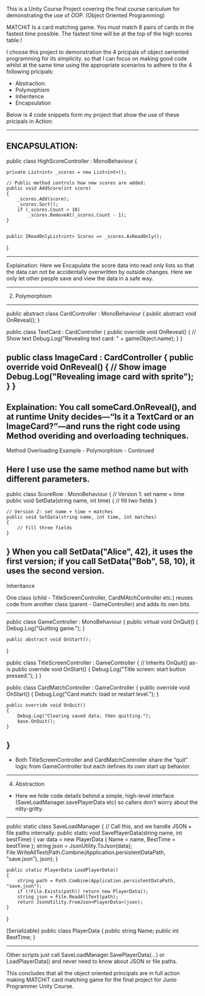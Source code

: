 This is a Unity Course Project covering the final course cariculum for demonstrating the use of OOP. (Object Oriented Programming)

MATCHiT 
Is a card matching game. You must match 8 pairs of cards in the fastest time possible. The fastest time will be at the top of the high scores table.!

I choose this project to demonstration the 4 pricipals of object oeriented programming for its simplicity. so that I can focus on making good code whilst at the same time using the appropriate scenarios to adhere to the 4 following pricipals: 

- Abstraction: 
- Polymophism
- Inheritence
- Encapsulation

Below is 4 code snippets form my project that show the use of these pricipals in Action: 


----------------------------------------------------------------------
ENCAPSULATION: 
-------------------------------------------------------------------
public class HighScoreController : MonoBehaviour
{
   
    private List<int> _scores = new List<int>();

    // Public method controls how new scores are added:
    public void AddScore(int score)
    {
        _scores.Add(score);
        _scores.Sort();
        if (_scores.Count > 10)
            _scores.RemoveAt(_scores.Count - 1);
    }

    
    public IReadOnlyList<int> Scores => _scores.AsReadOnly();
}

-------------------------------------------------------------------------
Explaination: Here we Encapulate the score data into read only lists so that the data can not be accidentally overwritten by outside changes. 
Here we only let other people save and view the data in a safe way. 

------------------------------------------------------------------
2. Polymorphism

-------------------------------------------------------------------

public abstract class CardController : MonoBehaviour
{
    public abstract void OnReveal();
}

public class TextCard : CardController
{
    public override void OnReveal()
    {
        // Show text
        Debug.Log("Revealing text card: " + gameObject.name);
    }
}

public class ImageCard : CardController
{
    public override void OnReveal()
    {
        // Show image
        Debug.Log("Revealing image card with sprite");
    }
}
-------------------------------------------------------------------------
Explaination:  You call someCard.OnReveal(), and at runtime Unity decides—“Is it a TextCard or an ImageCard?”—and runs the right code using Method overiding and overloading techniques. 
---------------------------------------------------------------------------------------------------------------------------------------------------------------
Method Overloading Example - Polymorphism - Continued

Here I use use the same method name but with different parameters.
-------------------------------------------------------------------------------------------------------------------------------
public class ScoreRow : MonoBehaviour
{
    // Version 1: set name + time
    public void SetData(string name, int time)
    {
        // fill two fields
    }

    // Version 2: set name + time + matches
    public void SetData(string name, int time, int matches)
    {
        // fill three fields
    }
}
When you call SetData("Alice", 42), it uses the first version; if you call SetData("Bob", 58, 10), it uses the second version. 
-------------------------------------------------------------------------------------------------------------------------------------------------

 Inheritance

 One class (child - TitleScreenController, CardMAtchController etc.) reuses code from another class (parent - GameController) and adds its own bits.  


--------------------------------------------------------------------------------------------------------------------------
public class GameController : MonoBehaviour
{
    public virtual void OnQuit()
    {
        Debug.Log("Quitting game.");
    }

    public abstract void OnStart();
}

public class TitleScreenController : GameController
{
    // Inherits OnQuit() as-is
    public override void OnStart()
    {
        Debug.Log("Title screen: start button pressed.");
    }
}

public class CardMatchController : GameController
{
    public override void OnStart()
    {
        Debug.Log("Card match: load or restart level.");
    }

    public override void OnQuit()
    {
        Debug.Log("Clearing saved data, then quitting.");
        base.OnQuit();
    }
}
--------------------------------------------------------------------------------------------------------------------------------------
+ Both TitleScreenController and CardMatchController share the “quit” logic from GameController but each defines its own start up behavior.

--------------------------------------------------------------------------------------------------------------------------------------
4. Abstraction
- Here we hide code details behind a simple, high-level interface (SaveLoadManager.savePlayerData etc) so callers don’t worry about the nitty-gritty.
-------------------------------------------------------------------------------------------------------------------------

public static class SaveLoadManager
{
    // Call this, and we handle JSON + file paths internally:
    public static void SavePlayerData(string name, int bestTime)
    {
        var data = new PlayerData { Name = name, BestTime = bestTime };
        string json = JsonUtility.ToJson(data);
        File.WriteAllText(Path.Combine(Application.persistentDataPath, "save.json"), json);
    }

    public static PlayerData LoadPlayerData()
    {
        string path = Path.Combine(Application.persistentDataPath, "save.json");
        if (!File.Exists(path)) return new PlayerData();
        string json = File.ReadAllText(path);
        return JsonUtility.FromJson<PlayerData>(json);
    }
}

[Serializable}
public class PlayerData
{
    public string Name;
    public int BestTime;
}

------------------------------------------------------------------------------------------------------------------------------------------
Other scripts just call SaveLoadManager.SavePlayerData(...) or LoadPlayerData() and never need to know about JSON or file paths.


This concludes that all the object oriented principals are in full action making MATCHiT card matching game for the final project for Junio Programmer Unity Course. 
